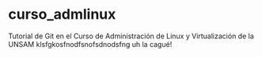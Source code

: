 # curso_admlinux  
  
Tutorial de Git en el Curso de Administración de Linux y Virtualización de la UNSAM klsfgkosfnodfsnofsdnodsfng uh la cagué!   

